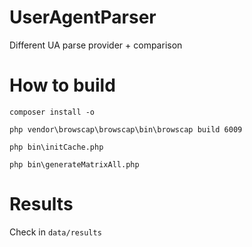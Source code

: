 # UserAgentParser
Different UA parse provider + comparison

# How to build
`composer install -o`

`php vendor\browscap\browscap\bin\browscap build 6009`

`php bin\initCache.php`

`php bin\generateMatrixAll.php`

# Results
Check in `data/results`
